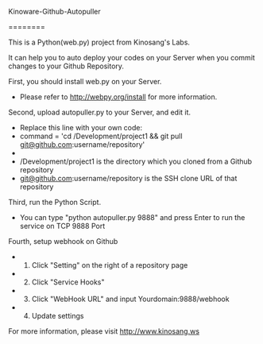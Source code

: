Kinoware-Github-Autopuller

========

This is a Python(web.py) project from Kinosang's Labs.

It can help you to auto deploy your codes on your Server when you commit changes to your Github Repository.

First, you should install web.py on your Server.
  * Please refer to http://webpy.org/install for more information.

Second, upload autopuller.py to your Server, and edit it.
  * Replace this line with your own code:
  * command = 'cd /Development/project1 && git pull git@github.com:username/repository'
  * 
  * /Development/project1 is the directory which you cloned from a Github repository
  * git@github.com:username/repository is the SSH clone URL of that repository

Third, run the Python Script.
  * You can type "python autopuller.py 9888" and press Enter to run the service on TCP 9888 Port

Fourth, setup webhook on Github
  * 1. Click "Setting" on the right of a repository page
  * 2. Click "Service Hooks"
  * 3. Click "WebHook URL" and input Yourdomain:9888/webhook
  * 4. Update settings

For more information, please visit http://www.kinosang.ws
